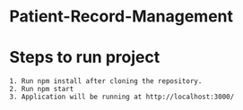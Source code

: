 # Patient-Record-Management

# Steps to run project

    1. Run npm install after cloning the repository.
    2. Run npm start
    3. Application will be running at http://localhost:3000/